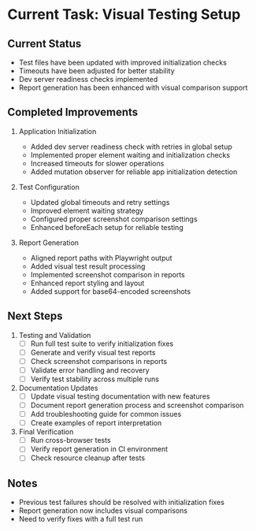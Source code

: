 # Current Task: Visual Testing Setup

## Current Status
- Test files have been updated with improved initialization checks
- Timeouts have been adjusted for better stability
- Dev server readiness checks implemented
- Report generation has been enhanced with visual comparison support

## Completed Improvements
1. Application Initialization
   - Added dev server readiness check with retries in global setup
   - Implemented proper element waiting and initialization checks
   - Increased timeouts for slower operations
   - Added mutation observer for reliable app initialization detection

2. Test Configuration
   - Updated global timeouts and retry settings
   - Improved element waiting strategy
   - Configured proper screenshot comparison settings
   - Enhanced beforeEach setup for reliable testing

3. Report Generation
   - Aligned report paths with Playwright output
   - Added visual test result processing
   - Implemented screenshot comparison in reports
   - Enhanced report styling and layout
   - Added support for base64-encoded screenshots

## Next Steps
1. Testing and Validation
   - [ ] Run full test suite to verify initialization fixes
   - [ ] Generate and verify visual test reports
   - [ ] Check screenshot comparisons in reports
   - [ ] Validate error handling and recovery
   - [ ] Verify test stability across multiple runs

2. Documentation Updates
   - [ ] Update visual testing documentation with new features
   - [ ] Document report generation process and screenshot comparison
   - [ ] Add troubleshooting guide for common issues
   - [ ] Create examples of report interpretation

3. Final Verification
   - [ ] Run cross-browser tests
   - [ ] Verify report generation in CI environment
   - [ ] Check resource cleanup after tests

## Notes
- Previous test failures should be resolved with initialization fixes
- Report generation now includes visual comparisons
- Need to verify fixes with a full test run
